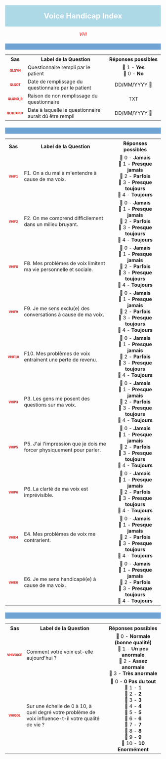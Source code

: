 <H1 style='background-color: #add8e6; color: white; width: 100%; text-align: center; padding: 20px 0; font-size: 24px; font-weight: bold;'>Voice Handicap Index</H1>
<div style='color: red; text-align: center; font-style: italic;'>VHI</div>

<h2 style='background-color: #6fa3d3; color: white; width: 100%; text-align: left; padding: 10px 0; font-size: 16px; font-weight: bold;'>
          </h2>
<table style='width:100%;'>
<tr>
<th style='width:50px; text-align:center;'><strong>Sas</strong></th>
<th style='width:600px; text-align:center;'><strong>Label de la Question</strong></th>
<th style='width:300px; text-align:center;'><strong>Réponses possibles</strong></th>
</tr>
<tr>
 <tr> 
<td style='width:50px; text-align:center; color:red; font-size: 10px;'> <b> QLQYN </b></td> 
  <td style='width:600px; text-align:left;'> Questionnaire rempli par le patient   </td>
 <td style='width:300px; text-align:center;'>   🔘 1 - <b>Yes</b> <br> 🔘 0 - <b>No</b> <br> </td> 
 </tr>
 <tr> 
<td style='width:50px; text-align:center; color:red; font-size: 10px;'> <b> QLQDT </b></td> 
  <td style='width:600px; text-align:left;'> Date de remplissage du questionnaire par le patient   </td>
 <td style='width:300px; text-align:center;'>   DD/MM/YYYY 📅 </td> 
 </tr>
 <tr> 
<td style='width:50px; text-align:center; color:red; font-size: 10px;'> <b> QLQNO_R </b></td> 
  <td style='width:600px; text-align:left;'> Raison de non remplissage du questionnaire   </td>
 <td style='width:300px; text-align:center;'>  TXT </td> 
 </tr>
 <tr> 
<td style='width:50px; text-align:center; color:red; font-size: 10px;'> <b> QLQEXPDT </b></td> 
  <td style='width:600px; text-align:left;'> Date à laquelle le questionnaire aurait dû être rempli   </td>
 <td style='width:300px; text-align:center;'>   DD/MM/YYYY 📅 </td> 
 </tr>
</table>
<h2 style='background-color: #6fa3d3; color: white; width: 100%; text-align: left; padding: 10px 0; font-size: 16px; font-weight: bold;'>
          </h2>
<table style='width:100%;'>
<tr>
<th style='width:50px; text-align:center;'><strong>Sas</strong></th>
<th style='width:600px; text-align:center;'><strong>Label de la Question</strong></th>
<th style='width:300px; text-align:center;'><strong>Réponses possibles</strong></th>
</tr>
<tr>
 <tr> 
<td style='width:50px; text-align:center; color:red; font-size: 10px;'> <b> VHIF1 </b></td> 
  <td style='width:600px; text-align:left;'> F1. On a du mal à m'entendre à cause de ma voix.   </td>
 <td style='width:300px; text-align:center;'>   🔘 0 - <b>Jamais</b> <br> 🔘 1 - <b>Presque jamais</b> <br> 🔘 2 - <b>Parfois</b> <br> 🔘 3 - <b>Presque toujours</b> <br> 🔘 4 - <b>Toujours</b> <br> </td> 
 </tr>
 <tr> 
<td style='width:50px; text-align:center; color:red; font-size: 10px;'> <b> VHIF2 </b></td> 
  <td style='width:600px; text-align:left;'> F2. On me comprend difficilement dans un milieu bruyant.   </td>
 <td style='width:300px; text-align:center;'>   🔘 0 - <b>Jamais</b> <br> 🔘 1 - <b>Presque jamais</b> <br> 🔘 2 - <b>Parfois</b> <br> 🔘 3 - <b>Presque toujours</b> <br> 🔘 4 - <b>Toujours</b> <br> </td> 
 </tr>
 <tr> 
<td style='width:50px; text-align:center; color:red; font-size: 10px;'> <b> VHIF8 </b></td> 
  <td style='width:600px; text-align:left;'> F8. Mes problèmes de voix limitent ma vie personnelle et sociale.   </td>
 <td style='width:300px; text-align:center;'>   🔘 0 - <b>Jamais</b> <br> 🔘 1 - <b>Presque jamais</b> <br> 🔘 2 - <b>Parfois</b> <br> 🔘 3 - <b>Presque toujours</b> <br> 🔘 4 - <b>Toujours</b> <br> </td> 
 </tr>
 <tr> 
<td style='width:50px; text-align:center; color:red; font-size: 10px;'> <b> VHIF9 </b></td> 
  <td style='width:600px; text-align:left;'> F9. Je me sens exclu(e) des conversations à cause de ma voix.   </td>
 <td style='width:300px; text-align:center;'>   🔘 0 - <b>Jamais</b> <br> 🔘 1 - <b>Presque jamais</b> <br> 🔘 2 - <b>Parfois</b> <br> 🔘 3 - <b>Presque toujours</b> <br> 🔘 4 - <b>Toujours</b> <br> </td> 
 </tr>
 <tr> 
<td style='width:50px; text-align:center; color:red; font-size: 10px;'> <b> VHIF10 </b></td> 
  <td style='width:600px; text-align:left;'> F10. Mes problèmes de voix entraînent une perte de revenu.   </td>
 <td style='width:300px; text-align:center;'>   🔘 0 - <b>Jamais</b> <br> 🔘 1 - <b>Presque jamais</b> <br> 🔘 2 - <b>Parfois</b> <br> 🔘 3 - <b>Presque toujours</b> <br> 🔘 4 - <b>Toujours</b> <br> </td> 
 </tr>
 <tr> 
<td style='width:50px; text-align:center; color:red; font-size: 10px;'> <b> VHIP3 </b></td> 
  <td style='width:600px; text-align:left;'> P3. Les gens me posent des questions sur ma voix.   </td>
 <td style='width:300px; text-align:center;'>   🔘 0 - <b>Jamais</b> <br> 🔘 1 - <b>Presque jamais</b> <br> 🔘 2 - <b>Parfois</b> <br> 🔘 3 - <b>Presque toujours</b> <br> 🔘 4 - <b>Toujours</b> <br> </td> 
 </tr>
 <tr> 
<td style='width:50px; text-align:center; color:red; font-size: 10px;'> <b> VHIP5 </b></td> 
  <td style='width:600px; text-align:left;'> P5. J'ai l'impression que je dois me forcer physiquement pour parler.   </td>
 <td style='width:300px; text-align:center;'>   🔘 0 - <b>Jamais</b> <br> 🔘 1 - <b>Presque jamais</b> <br> 🔘 2 - <b>Parfois</b> <br> 🔘 3 - <b>Presque toujours</b> <br> 🔘 4 - <b>Toujours</b> <br> </td> 
 </tr>
 <tr> 
<td style='width:50px; text-align:center; color:red; font-size: 10px;'> <b> VHIP6 </b></td> 
  <td style='width:600px; text-align:left;'> P6. La clarté de ma voix est imprévisible.   </td>
 <td style='width:300px; text-align:center;'>   🔘 0 - <b>Jamais</b> <br> 🔘 1 - <b>Presque jamais</b> <br> 🔘 2 - <b>Parfois</b> <br> 🔘 3 - <b>Presque toujours</b> <br> 🔘 4 - <b>Toujours</b> <br> </td> 
 </tr>
 <tr> 
<td style='width:50px; text-align:center; color:red; font-size: 10px;'> <b> VHIE4 </b></td> 
  <td style='width:600px; text-align:left;'> E4. Mes problèmes de voix me contrarient.   </td>
 <td style='width:300px; text-align:center;'>   🔘 0 - <b>Jamais</b> <br> 🔘 1 - <b>Presque jamais</b> <br> 🔘 2 - <b>Parfois</b> <br> 🔘 3 - <b>Presque toujours</b> <br> 🔘 4 - <b>Toujours</b> <br> </td> 
 </tr>
 <tr> 
<td style='width:50px; text-align:center; color:red; font-size: 10px;'> <b> VHIE6 </b></td> 
  <td style='width:600px; text-align:left;'> E6. Je me sens handicapé(e) à cause de ma voix.   </td>
 <td style='width:300px; text-align:center;'>   🔘 0 - <b>Jamais</b> <br> 🔘 1 - <b>Presque jamais</b> <br> 🔘 2 - <b>Parfois</b> <br> 🔘 3 - <b>Presque toujours</b> <br> 🔘 4 - <b>Toujours</b> <br> </td> 
 </tr>
</table>
<h2 style='background-color: #6fa3d3; color: white; width: 100%; text-align: left; padding: 10px 0; font-size: 16px; font-weight: bold;'>
          </h2>
<table style='width:100%;'>
<tr>
<th style='width:50px; text-align:center;'><strong>Sas</strong></th>
<th style='width:600px; text-align:center;'><strong>Label de la Question</strong></th>
<th style='width:300px; text-align:center;'><strong>Réponses possibles</strong></th>
</tr>
<tr>
 <tr> 
<td style='width:50px; text-align:center; color:red; font-size: 10px;'> <b> VHIVOICE </b></td> 
  <td style='width:600px; text-align:left;'> Comment votre voix est-elle aujourd'hui ?   </td>
 <td style='width:300px; text-align:center;'>   🔘 0 - <b>Normale (bonne qualité)</b> <br> 🔘 1 - <b>Un peu anormale</b> <br> 🔘 2 - <b>Assez anormale</b> <br> 🔘 3 - <b>Très anormale</b> <br> </td> 
 </tr>
 <tr> 
<td style='width:50px; text-align:center; color:red; font-size: 10px;'> <b> VHIQOL </b></td> 
  <td style='width:600px; text-align:left;'> Sur une échelle de 0 à 10, à quel degré votre problème de voix influence-t-il votre qualité de vie ?   </td>
 <td style='width:300px; text-align:center;'>   🔘 0 - <b>0 Pas du tout</b> <br> 🔘 1 - <b>1</b> <br> 🔘 2 - <b>2</b> <br> 🔘 3 - <b>3</b> <br> 🔘 4 - <b>4</b> <br> 🔘 5 - <b>5</b> <br> 🔘 6 - <b>6</b> <br> 🔘 7 - <b>7</b> <br> 🔘 8 - <b>8</b> <br> 🔘 9 - <b>9</b> <br> 🔘 10 - <b>10 Enormément</b> <br> </td> 
 </tr>
</table>
